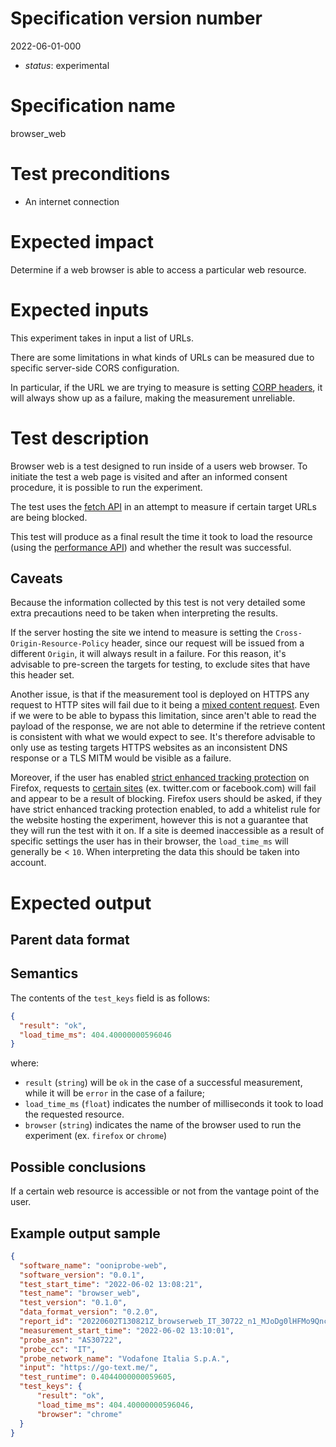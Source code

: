 # Specification version number

2022-06-01-000

* _status_: experimental

# Specification name

browser_web

# Test preconditions

* An internet connection

# Expected impact

Determine if a web browser is able to access a particular web resource.

# Expected inputs

This experiment takes in input a list of URLs.

There are some limitations in what kinds of URLs can be measured due to specific
server-side CORS configuration.

In particular, if the URL we are trying to measure is setting [CORP headers](https://developer.mozilla.org/en-US/docs/Web/HTTP/Cross-Origin_Resource_Policy_(CORP)),
it will always show up as a failure, making the measurement unreliable.

# Test description

Browser web is a test designed to run inside of a users web browser. To initiate
the test a web page is visited and after an informed consent procedure, it is
possible to run the experiment.

The test uses the [fetch
API](https://developer.mozilla.org/en-US/docs/Web/API/Fetch_API) in an attempt
to measure if certain target URLs are being blocked.

This test will produce as a final result the time it took to load the resource
(using the [performance
API](https://developer.mozilla.org/en-US/docs/Web/API/Performance)) and whether the
result was successful.

## Caveats

Because the information collected by this test is not very detailed some extra
precautions need to be taken when interpreting the results.

If the server hosting the site we intend to measure is setting the
`Cross-Origin-Resource-Policy` header, since our request will be issued from a
different `Origin`, it will always result in a failure. For this reason, it's
advisable to pre-screen the targets for testing, to exclude sites that have this
header set.

Another issue, is that if the measurement tool is deployed on HTTPS any request
to HTTP sites will fail due to it being a [mixed content request](https://developer.mozilla.org/en-US/docs/Web/Security/Mixed_content).
Even if we were to be able to bypass this limitation, since aren't able to read
the payload of the response, we are not able to determine if the retrieve
content is consistent with what we would expect to see. It's therefore advisable
to only use as testing targets HTTPS websites as an inconsistent DNS response or
a TLS MITM would be visible as a failure.

Moreover, if the user has enabled [strict enhanced tracking
protection](https://support.mozilla.org/en-US/kb/enhanced-tracking-protection-firefox-desktop#w_strict-enhanced-tracking-protection)
on Firefox, requests to [certain sites](https://github.com/disconnectme/disconnect-tracking-protection/blob/master/services.json) (ex. twitter.com or facebook.com) will
fail and appear to be a result of blocking.
Firefox users should be asked, if they have strict enhanced tracking protection
enabled, to add a whitelist rule for the website hosting the experiment,
however this is not a guarantee that they will run the test with it on.
If a site is deemed inaccessible as a result of specific settings the user has in their browser, the `load_time_ms` will generally be < `10`. When interpreting the data this should be taken into account.

# Expected output

## Parent data format

## Semantics

The contents of the `test_keys` field is as follows:

```JSON
{
  "result": "ok",
  "load_time_ms": 404.40000000596046
}
```

where:

* `result` (`string`) will be `ok` in the case of a successful measurement,
  while it will be `error` in the case of a failure;
* `load_time_ms` (`float`) indicates the number of milliseconds it took to load
  the requested resource.
 * `browser` (`string`) indicates the name of the browser used to run the experiment (ex. `firefox` or `chrome`)

## Possible conclusions

If a certain web resource is accessible or not from the vantage point of the
user.

## Example output sample

```JSON
{
  "software_name": "ooniprobe-web",
  "software_version": "0.0.1",
  "test_start_time": "2022-06-02 13:08:21",
  "test_name": "browser_web",
  "test_version": "0.1.0",
  "data_format_version": "0.2.0",
  "report_id": "20220602T130821Z_browserweb_IT_30722_n1_MJoDg0lHFMo9QncM",
  "measurement_start_time": "2022-06-02 13:10:01",
  "probe_asn": "AS30722",
  "probe_cc": "IT",
  "probe_network_name": "Vodafone Italia S.p.A.",
  "input": "https://go-text.me/",
  "test_runtime": 0.4044000000059605,
  "test_keys": {
      "result": "ok",
      "load_time_ms": 404.40000000596046,
      "browser": "chrome"
  }
}
```
